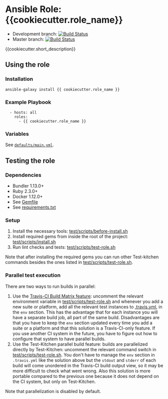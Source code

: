 # Ansible Role: {{cookiecutter.role_name}}

* Development branch: [![Build Status](https://travis-ci.org/{{cookiecutter.github_user}}/{{cookiecutter.repo_name}}.svg?branch=development)](https://travis-ci.org/{{cookiecutter.github_user}}/{{cookiecutter.repo_name}})
* Master branch: [![Build Status](https://travis-ci.org/{{cookiecutter.github_user}}/{{cookiecutter.repo_name}}.svg?branch=master)](https://travis-ci.org/{{cookiecutter.github_user}}/{{cookiecutter.repo_name}})

{{cookiecutter.short_description}}

## Using the role
### Installation
```
ansible-galaxy install {{ cookiecutter.role_name }}
```

### Example Playbook
```
  - hosts: all
    roles:
      - {{ cookiecutter.role_name }}
```

### Variables

See [`defaults/main.yml`](defaults/main.yml).

## Testing the role

### Dependencies
- Bundler 1.13.0+
- Ruby 2.3.0+
- Docker 1.12.0+
- See [Gemfile](Gemfile)
- See [requirements.txt](requirements.txt)

### Setup
1. Install the necessary tools: [test/scripts/before-install.sh](test/scripts/before-install.sh)
1. Install required gems from inside the root of the project: [test/scripts/install.sh](test/scripts/install.sh)
1. Run lint checks and tests: [test/scripts/test-role.sh](test/scripts/test-role.sh)

Note that after installing the required gems you can run other Test-kitchen commands besides the ones listed in [test/scripts/test-role.sh](test/scripts/test-role.sh).

### Parallel test execution

There are two ways to run builds in parallel:

1. Use the [Travis-CI Build Matrix feature](https://docs.travis-ci.com/user/customizing-the-build#Build-Matrix): uncomment the relevant environment variable in [test/scripts/test-role.sh](test/scripts/test-role.sh) and whenever you add a new suite or platform, add all the relevant test instances to [.travis.yml]({{cookiecutter.role_name}}/.travis.yml), in the `env` section. This has the advantage that for each instance you will have a separate build job, all part of the same build. Disadvantages are that you have to keep the `env` section updated every time you add a suite or a platform and that this solution is a Travis-CI-only feature. If you use another CI system in the future, you have to figure out how to configure that system to have parallel builds.
1. Use the Test-Kitchen parallel build feature: builds are parallelized directly by Test-Kitchen: uncomment the relevant command switch in [test/scripts/test-role.sh](test/scripts/test-role.sh). You don't have to manage the `env` section in `.travis.yml` like the solution above but the `stdout` and `stderr` of each build will come unordered in the Travis-CI build output view, so it may be more difficult to check what went wrong. Also this solution is more portable compared to the previous one because it does not depend on the CI system, but only on Test-Kitchen.

Note that parallelization is disabled by default.
